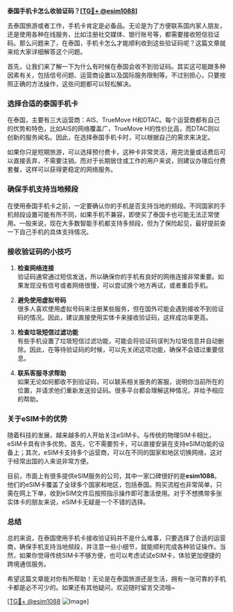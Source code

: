 **泰国手机卡怎么收验证码？[[TG💪+ @esim1088](https://t.me/s/esim1088)]**

去泰国旅游或者工作，手机卡肯定是必备品。无论是为了方便联系国内家人朋友，还是使用各种在线服务，比如注册社交媒体、银行账号等，都需要接收短信验证码。那么问题来了，在泰国，手机卡怎么才能顺利收到这些验证码呢？这篇文章就来给大家详细解答这个问题。

首先，让我们来了解一下为什么有时候在泰国会收不到验证码。其实这可能跟多种因素有关，包括信号问题、运营商设置以及国际服务限制等。不过别担心，只要按照正确的方法操作，这些问题都可以轻松解决。

### 选择合适的泰国手机卡

在泰国，主要有三大运营商：AIS、TrueMove H和DTAC。每个运营商都有自己的优势和特色，比如AIS的网络覆盖广，TrueMove H的性价比高，而DTAC则以创新的服务闻名。因此，在选择泰国手机卡时，可以根据自己的需求来决定。

如果你只是短期旅游，可以选择预付费卡，这种卡非常灵活，用完流量或话费后可以直接丢弃，不需要注销。而对于长期居住或工作的用户来说，则建议办理后付费套餐，这样可以获得更稳定的网络服务。

### 确保手机支持当地频段

在使用泰国手机卡之前，一定要确认你的手机是否支持当地的频段。不同国家的手机频段设置可能有所不同，如果手机不兼容，即使买了泰国卡也可能无法正常使用。一般来说，现在大多数智能手机都支持多频段，但为了保险起见，最好提前查一下自己手机的具体支持情况。

### 接收验证码的小技巧

1. **检查网络连接**  
   验证码通常通过短信发送，所以确保你的手机有良好的网络连接非常重要。如果发现没有信号或者网络很慢，可以尝试换个地方再试，或者重启手机。

2. **避免使用虚拟号码**  
   很多人喜欢使用虚拟号码来注册某些服务，但在国外可能会遇到接收不到验证码的情况。因此，建议直接使用实体卡来接收验证码，这样成功率更高。

3. **检查垃圾短信过滤功能**  
   有些手机设置了垃圾短信过滤功能，可能会将验证码误判为垃圾信息并自动删除。因此，在等待验证码的时候，可以先关闭这项功能，确保不会错过重要信息。

4. **联系客服寻求帮助**  
   如果无论如何都收不到验证码，可以联系相关服务的客服，说明你当前所在的位置，并请求他们重新发送验证码。很多平台都会理解这种情况，并给予相应的帮助。

### 关于eSIM卡的优势

随着科技的发展，越来越多的人开始关注eSIM卡。与传统的物理SIM卡相比，eSIM卡具有许多优势。首先，它不需要剪卡，可以直接安装在支持eSIM功能的设备上；其次，eSIM卡支持多个运营商，可以在不同的国家和地区切换网络，这对于经常出国的人来说非常方便。

目前，市面上有很多提供eSIM服务的公司，其中一家口碑很好的是**esim1088**。他们的eSIM卡覆盖了全球多个国家和地区，包括泰国。购买流程也非常简单，只需在网上下单，收到eSIM文件后按照指示操作即可激活使用。对于不想携带多张实体卡的朋友来说，eSIM卡无疑是一个不错的选择。

### 总结

总的来说，在泰国使用手机卡接收验证码并不是什么难事，只要选择了合适的运营商，确保手机支持当地频段，并注意一些小细节，就能顺利完成各种验证操作。当然，如果你觉得传统SIM卡不够方便，也可以考虑试试eSIM卡，体验更加便捷的跨境通信服务。

希望这篇文章能对你有所帮助！无论是在泰国旅游还是生活，拥有一张可靠的手机卡都是必不可少的。如果还有其他疑问，欢迎随时留言交流哦~

[[TG💪+ @esim1088](https://t.me/s/esim1088) ![Image](https://i.postimg.cc/4NQfJmqS/Snipaste-2025-05-13-00-14-12.png)]
